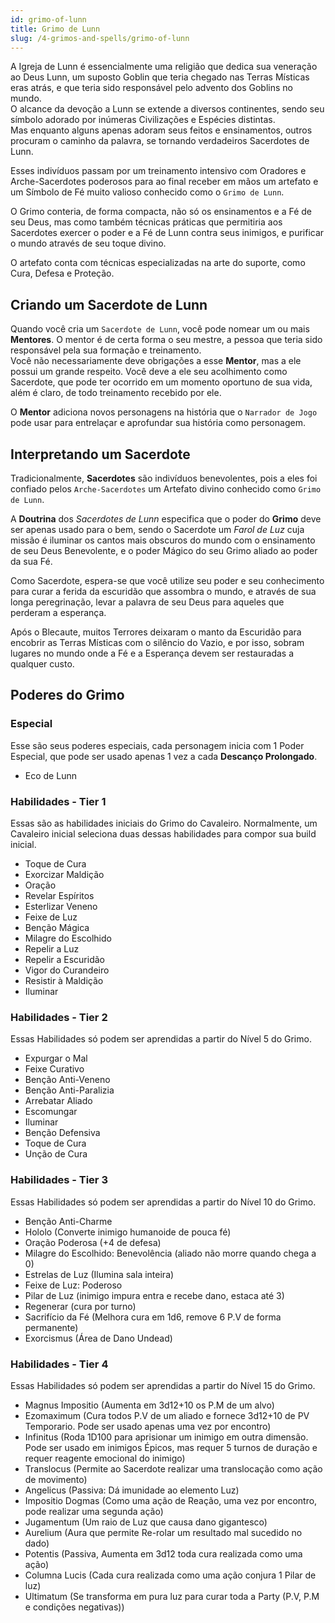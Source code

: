 ```yaml
---
id: grimo-of-lunn
title: Grimo de Lunn
slug: /4-grimos-and-spells/grimo-of-lunn
---
```


A Igreja de Lunn é essencialmente uma religião que dedica sua veneração ao Deus Lunn, um suposto Goblin que teria chegado nas Terras Místicas eras atrás, e que teria sido responsável pelo advento dos Goblins no mundo.<br/>
O alcance da devoção a Lunn se extende a diversos continentes, sendo seu símbolo adorado por inúmeras Civilizações e Espécies distintas.<br/>
Mas enquanto alguns apenas adoram seus feitos e ensinamentos, outros procuram o caminho da palavra, se tornando verdadeiros Sacerdotes de Lunn.<br/>

Esses indivíduos passam por um treinamento intensivo com Oradores e Arche-Sacerdotes poderosos para ao final receber em mãos um artefato e um Símbolo de Fé muito valioso conhecido como o `Grimo de Lunn`.

O Grimo conteria, de forma compacta, não só os ensinamentos e a Fé de seu Deus, mas como também técnicas práticas que permitiria aos Sacerdotes exercer o poder e a Fé de Lunn contra seus inimigos, e purificar o mundo através de seu toque divino.

O artefato conta com técnicas especializadas na arte do suporte, como Cura, Defesa e Proteção.

## Criando um Sacerdote de Lunn

Quando você cria um `Sacerdote de Lunn`, você pode nomear um ou mais **Mentores**. O mentor é de certa forma o seu mestre, a pessoa que teria sido responsável pela sua formação e treinamento.<br/>
Você não necessariamente deve obrigações a esse **Mentor**, mas a ele possui um grande respeito. Você deve a ele seu acolhimento como Sacerdote, que pode ter ocorrido em um momento oportuno de sua vida, além é claro, de todo treinamento recebido por ele.

O **Mentor** adiciona novos personagens na história que o `Narrador de Jogo` pode usar para entrelaçar e aprofundar sua história como personagem.

## Interpretando um Sacerdote

Tradicionalmente, **Sacerdotes** são indivíduos benevolentes, pois a eles foi confiado pelos `Arche-Sacerdotes` um Artefato divino conhecido como `Grimo de Lunn`.

A **Doutrina** dos *Sacerdotes de Lunn* especifica que o poder do **Grimo** deve ser apenas usado para o bem, sendo o Sacerdote um *Farol de Luz* cuja missão é iluminar os cantos mais obscuros do mundo com o ensinamento de seu Deus Benevolente, e o poder Mágico do seu Grimo aliado ao poder da sua Fé.

Como Sacerdote, espera-se que você utilize seu poder e seu conhecimento para curar a ferida da escuridão que assombra o mundo, e através de sua longa peregrinação, levar a palavra de seu Deus para aqueles que perderam a esperança.

Após o Blecaute, muitos Terrores deixaram o manto da Escuridão para encobrir as Terras Místicas com o silêncio do Vazio, e por isso, sobram lugares no mundo onde a Fé e a Esperança devem ser restauradas a qualquer custo.

## Poderes do Grimo

### Especial

Esse são seus poderes especiais, cada personagem inicia com 1 Poder Especial, que pode ser usado apenas 1 vez a cada **Descanço Prolongado**.

- Eco de Lunn

### Habilidades - Tier 1

Essas são as habilidades iniciais do Grimo do Cavaleiro. Normalmente, um Cavaleiro inicial seleciona duas dessas habilidades para compor sua build inicial.

- Toque de Cura
- Exorcizar Maldição
- Oração
- Revelar Espíritos
- Esterlizar Veneno
- Feixe de Luz
- Benção Mágica
- Milagre do Escolhido
- Repelir a Luz
- Repelir a Escuridão
- Vigor do Curandeiro
- Resistir à Maldição
- Iluminar

### Habilidades - Tier 2

Essas Habilidades só podem ser aprendidas a partir do Nível 5 do Grimo.

- Expurgar o Mal
- Feixe Curativo
- Benção Anti-Veneno
- Benção Anti-Paralizia
- Arrebatar Aliado
- Escomungar
- Iluminar
- Benção Defensiva
- Toque de Cura
- Unção de Cura

### Habilidades - Tier 3

Essas Habilidades só podem ser aprendidas a partir do Nível 10 do Grimo.

- Benção Anti-Charme
- Hololo (Converte inimigo humanoide de pouca fé)
- Oração Poderosa (+4 de defesa)
- Milagre do Escolhido: Benevolência (aliado não morre quando chega a 0)
- Estrelas de Luz (Ilumina sala inteira)
- Feixe de Luz: Poderoso
- Pilar de Luz (inimigo impura entra e recebe dano, estaca até 3)
- Regenerar (cura por turno)
- Sacrifício da Fé (Melhora cura em 1d6, remove 6 P.V de forma permanente)
- Exorcismus (Área de Dano Undead)

### Habilidades - Tier 4

Essas Habilidades só podem ser aprendidas a partir do Nível 15 do Grimo.

- Magnus Impositio (Aumenta em 3d12+10 os P.M de um alvo)
- Ezomaximum (Cura todos P.V de um aliado e fornece 3d12+10 de PV Temporario. Pode ser usado apenas uma vez por encontro)
- Infinitus (Roda 1D100 para aprisionar um inimigo em outra dimensão. Pode ser usado em inimigos Épicos, mas requer 5 turnos de duração e requer reagente emocional do inimigo)
- Translocus (Permite ao Sacerdote realizar uma translocação como ação de movimento)
- Angelicus (Passiva: Dá imunidade ao elemento Luz)
- Impositio Dogmas (Como uma ação de Reação, uma vez por encontro, pode realizar uma segunda ação)
- Jugamentum (Um raio de Luz que causa dano gigantesco)
- Aurelium (Aura que permite Re-rolar um resultado mal sucedido no dado)
- Potentis (Passiva, Aumenta em 3d12 toda cura realizada como uma ação)
- Columna Lucis (Cada cura realizada como uma ação conjura 1 Pilar de luz)
- Ultimatum (Se transforma em pura luz para curar toda a Party (P.V, P.M e condições negativas))
